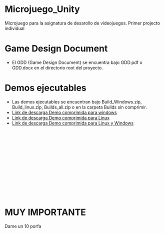 # Microjuego_Unity
Microjuego para la asignatura de desarollo de videojuegos. Primer projecto individual

# Game Design Document
* El GDD (Game Design Document) se encuentra bajo GDD.pdf o GDD.docx en el directorio root del proyecto.

# Demos ejecutables
* Las demos ejecutables se encuentran bajo Build_Windows.zip, Build_linux.zip, Builds_all.zip o en la carpeta Builds sin comprimir.
* <a href= https://raw.github.com/Patala2004/Microjuego_Unity/main/Build_Windows.zip>Link de descarga Demo comprimida para windows</a>
* <a href= https://raw.github.com/Patala2004/Microjuego_Unity/main/Build_linux.zip>Link de descarga Demo comprimida para Linux</a>
* <a href= https://raw.github.com/Patala2004/Microjuego_Unity/main/Builds_all.zip>Link de descarga Demo comprimida para Linux y Windows</a>
<br></br>
<br></br>
<br></br>
<br></br>
<br></br>
<br></br>
<br></br>
# MUY IMPORTANTE
Dame un 10 porfa
